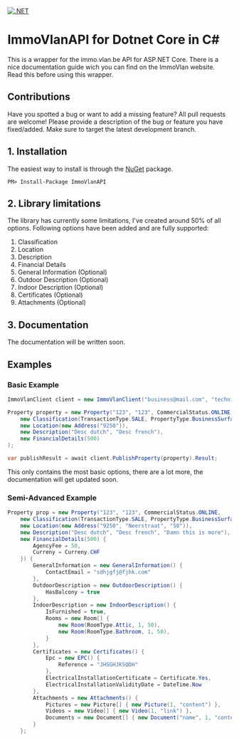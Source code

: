 [![.NET](https://github.com/stefaandevylder/ImmoVlanAPI/actions/workflows/test.yml/badge.svg)](https://github.com/stefaandevylder/ImmoVlanAPI/actions/workflows/test.yml)

# ImmoVlanAPI for Dotnet Core in C#

This is a wrapper for the immo.vlan.be API for ASP.NET Core. There is a nice documentation guide wich you can find on the ImmoVlan website. Read this before using this wrapper.

## Contributions

Have you spotted a bug or want to add a missing feature? All pull requests are welcome! Please provide a description of the bug or feature you have fixed/added. Make sure to target the latest development branch.


## 1. Installation

The easiest way to install is through the [NuGet](https://www.nuget.org/packages/ImmoVlanAPI/) package.
```
PM> Install-Package ImmoVlanAPI
```

## 2. Library limitations

The library has currently some limitations, I've created around 50% of all options. Following options have been added and are fully supported:

1. Classification
2. Location
3. Description
4. Financial Details
5. General Information (Optional)
6. Outdoor Description (Optional)
7. Indoor Description (Optional)
8. Certificates (Optional)
9. Attachments (Optional)

## 3. Documentation

The documentation will be written soon.

## Examples
### Basic Example
```cs
ImmoVlanClient client = new ImmoVlanClient("business@mail.com", "technical@mail.com", 1, "XXXX");

Property property = new Property("123", "123", CommercialStatus.ONLINE,
    new Classification(TransactionType.SALE, PropertyType.BusinessSurface),
    new Location(new Address("9250")),
    new Description("Desc dutch", "Desc french"),
    new FinancialDetails(500)
);

var publishResult = await client.PublishProperty(property).Result;
```
This only contains the most basic options, there are a lot more, the documentation will get updated soon.

### Semi-Advanced Example
```cs
Property prop = new Property("123", "123", CommercialStatus.ONLINE,
    new Classification(TransactionType.SALE, PropertyType.BusinessSurface, true),
    new Location(new Address("9250", "Neerstraat", "50")),
    new Description("Desc dutch", "Desc french", "Damn this is more"),
    new FinancialDetails(500) {
        AgencyFee = 50,
        Curreny = Curreny.CHF
    }) {
        GeneralInformation = new GeneralInformation() {
            ContactEmail = "sdhjgfj@fjhk.com"
        },
        OutdoorDescription = new OutdoorDescription() {
            HasBalcony = true
        },
        IndoorDescription = new IndoorDescription() {
            IsFurnished = true,
            Rooms = new Room[] {
                new Room(RoomType.Attic, 1, 50),
                new Room(RoomType.Bathroom, 1, 50),
            }
        },
        Certificates = new Certificates() {
            Epc = new EPC() {
                Reference = "JHSGHJKSQDH"
            },
            ElectricalInstallationCertificate = Certificate.Yes,
            ElectricalInstallationValidityDate = DateTime.Now
        },
        Attachments = new Attachments() {
            Pictures = new Picture[] { new Picture(1, "content") },
            Videos = new Video[] { new Video(1, "link") },
            Documents = new Document[] { new Document("name", 1, "content") }
        }
    };
```
